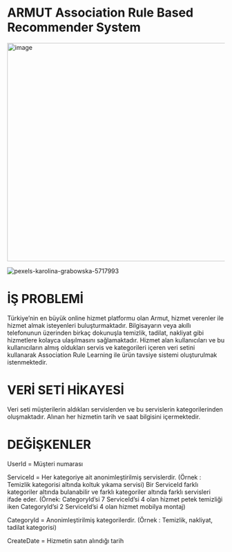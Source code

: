 # ARMUT Association Rule Based Recommender System
<img width="505" alt="image" src="https://user-images.githubusercontent.com/101832704/175570700-7739931d-4b7c-407a-be7f-48e1a72920c0.png">

![pexels-karolina-grabowska-5717993](https://user-images.githubusercontent.com/101832704/175570961-39f2a6ca-d23d-476b-a0f5-397b1b167f00.jpg)

# İŞ PROBLEMİ 
Türkiye’nin en büyük online hizmet platformu olan Armut, hizmet verenler ile hizmet almak isteyenleri buluşturmaktadır.
Bilgisayarın veya akıllı telefonunun üzerinden birkaç dokunuşla temizlik, tadilat, nakliyat gibi hizmetlere kolayca
ulaşılmasını sağlamaktadır.
Hizmet alan kullanıcıları ve bu kullanıcıların almış oldukları servis ve kategorileri içeren veri setini kullanarak Association
Rule Learning ile ürün tavsiye sistemi oluşturulmak istenmektedir.


# VERİ SETİ HİKAYESİ

Veri seti müşterilerin aldıkları servislerden ve bu servislerin kategorilerinden oluşmaktadır. Alınan her hizmetin tarih ve saat
bilgisini içermektedir.

# DEĞİŞKENLER

UserId = Müşteri numarası

ServiceId = Her kategoriye ait anonimleştirilmiş servislerdir. (Örnek : Temizlik kategorisi altında koltuk yıkama servisi) 
Bir ServiceId farklı kategoriler altında bulanabilir ve farklı kategoriler altında farklı servisleri ifade eder. 
(Örnek: CategoryId’si 7 ServiceId’si 4 olan hizmet petek temizliği iken CategoryId’si 2 ServiceId’si 4 olan hizmet mobilya montaj)

CategoryId = Anonimleştirilmiş kategorilerdir. (Örnek : Temizlik, nakliyat, tadilat kategorisi)

CreateDate = Hizmetin satın alındığı tarih
